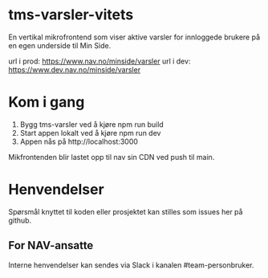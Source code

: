 # tms-varsler-vitets

En vertikal mikrofrontend som viser aktive varsler for innloggede brukere på en egen underside til Min Side.


url i prod: https://www.nav.no/minside/varsler
url i dev: https://www.dev.nav.no/minside/varsler

# Kom i gang

1. Bygg tms-varsler ved å kjøre npm run build
2. Start appen lokalt ved å kjøre npm run dev
3. Appen nås på http://localhost:3000

Mikfrontenden blir lastet opp til nav sin CDN ved push til main.

# Henvendelser

Spørsmål knyttet til koden eller prosjektet kan stilles som issues her på github.

## For NAV-ansatte

Interne henvendelser kan sendes via Slack i kanalen #team-personbruker.
